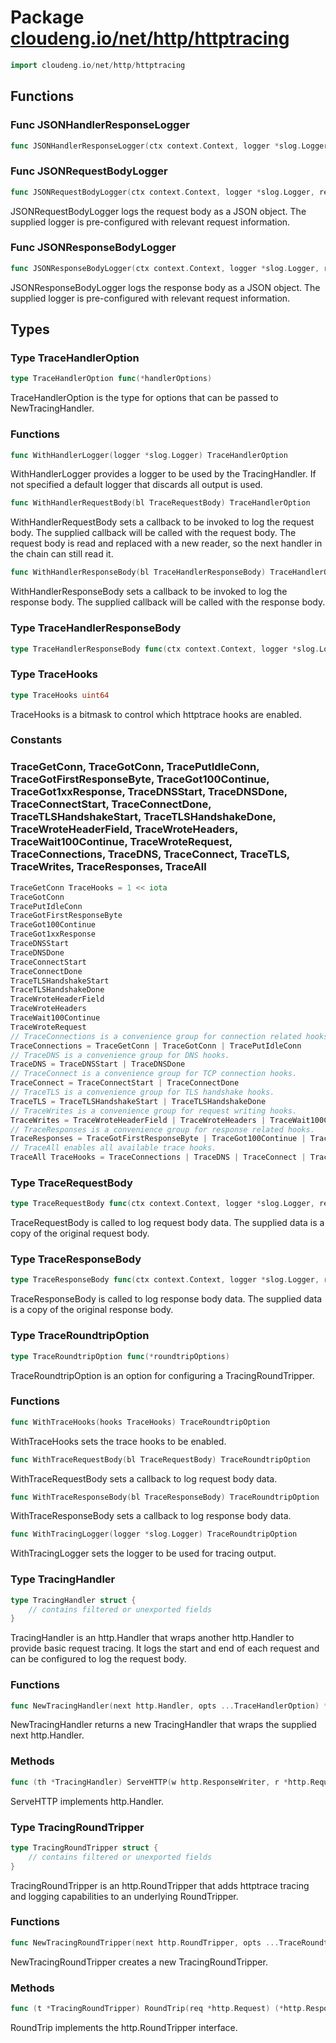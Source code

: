 # Package [cloudeng.io/net/http/httptracing](https://pkg.go.dev/cloudeng.io/net/http/httptracing?tab=doc)

```go
import cloudeng.io/net/http/httptracing
```


## Functions
### Func JSONHandlerResponseLogger
```go
func JSONHandlerResponseLogger(ctx context.Context, logger *slog.Logger, req *http.Request, _ http.Header, statusCode int, data []byte)
```

### Func JSONRequestBodyLogger
```go
func JSONRequestBodyLogger(ctx context.Context, logger *slog.Logger, req *http.Request, data []byte)
```
JSONRequestBodyLogger logs the request body as a JSON object. The supplied
logger is pre-configured with relevant request information.

### Func JSONResponseBodyLogger
```go
func JSONResponseBodyLogger(ctx context.Context, logger *slog.Logger, req *http.Request, resp *http.Response, data []byte)
```
JSONResponseBodyLogger logs the response body as a JSON object. The supplied
logger is pre-configured with relevant request information.



## Types
### Type TraceHandlerOption
```go
type TraceHandlerOption func(*handlerOptions)
```
TraceHandlerOption is the type for options that can be passed to
NewTracingHandler.

### Functions

```go
func WithHandlerLogger(logger *slog.Logger) TraceHandlerOption
```
WithHandlerLogger provides a logger to be used by the TracingHandler.
If not specified a default logger that discards all output is used.


```go
func WithHandlerRequestBody(bl TraceRequestBody) TraceHandlerOption
```
WithHandlerRequestBody sets a callback to be invoked to log the request
body. The supplied callback will be called with the request body. The
request body is read and replaced with a new reader, so the next handler in
the chain can still read it.


```go
func WithHandlerResponseBody(bl TraceHandlerResponseBody) TraceHandlerOption
```
WithHandlerResponseBody sets a callback to be invoked to log the response
body. The supplied callback will be called with the response body.




### Type TraceHandlerResponseBody
```go
type TraceHandlerResponseBody func(ctx context.Context, logger *slog.Logger, req *http.Request, hdr http.Header, statusCode int, data []byte)
```


### Type TraceHooks
```go
type TraceHooks uint64
```
TraceHooks is a bitmask to control which httptrace hooks are enabled.

### Constants
### TraceGetConn, TraceGotConn, TracePutIdleConn, TraceGotFirstResponseByte, TraceGot100Continue, TraceGot1xxResponse, TraceDNSStart, TraceDNSDone, TraceConnectStart, TraceConnectDone, TraceTLSHandshakeStart, TraceTLSHandshakeDone, TraceWroteHeaderField, TraceWroteHeaders, TraceWait100Continue, TraceWroteRequest, TraceConnections, TraceDNS, TraceConnect, TraceTLS, TraceWrites, TraceResponses, TraceAll
```go
TraceGetConn TraceHooks = 1 << iota
TraceGotConn
TracePutIdleConn
TraceGotFirstResponseByte
TraceGot100Continue
TraceGot1xxResponse
TraceDNSStart
TraceDNSDone
TraceConnectStart
TraceConnectDone
TraceTLSHandshakeStart
TraceTLSHandshakeDone
TraceWroteHeaderField
TraceWroteHeaders
TraceWait100Continue
TraceWroteRequest
// TraceConnections is a convenience group for connection related hooks.
TraceConnections = TraceGetConn | TraceGotConn | TracePutIdleConn
// TraceDNS is a convenience group for DNS hooks.
TraceDNS = TraceDNSStart | TraceDNSDone
// TraceConnect is a convenience group for TCP connection hooks.
TraceConnect = TraceConnectStart | TraceConnectDone
// TraceTLS is a convenience group for TLS handshake hooks.
TraceTLS = TraceTLSHandshakeStart | TraceTLSHandshakeDone
// TraceWrites is a convenience group for request writing hooks.
TraceWrites = TraceWroteHeaderField | TraceWroteHeaders | TraceWait100Continue | TraceWroteRequest
// TraceResponses is a convenience group for response related hooks.
TraceResponses = TraceGotFirstResponseByte | TraceGot100Continue | TraceGot1xxResponse
// TraceAll enables all available trace hooks.
TraceAll TraceHooks = TraceConnections | TraceDNS | TraceConnect | TraceTLS | TraceWrites | TraceResponses

```




### Type TraceRequestBody
```go
type TraceRequestBody func(ctx context.Context, logger *slog.Logger, req *http.Request, data []byte)
```
TraceRequestBody is called to log request body data. The supplied data is a
copy of the original request body.


### Type TraceResponseBody
```go
type TraceResponseBody func(ctx context.Context, logger *slog.Logger, req *http.Request, resp *http.Response, data []byte)
```
TraceResponseBody is called to log response body data. The supplied data is
a copy of the original response body.


### Type TraceRoundtripOption
```go
type TraceRoundtripOption func(*roundtripOptions)
```
TraceRoundtripOption is an option for configuring a TracingRoundTripper.

### Functions

```go
func WithTraceHooks(hooks TraceHooks) TraceRoundtripOption
```
WithTraceHooks sets the trace hooks to be enabled.


```go
func WithTraceRequestBody(bl TraceRequestBody) TraceRoundtripOption
```
WithTraceRequestBody sets a callback to log request body data.


```go
func WithTraceResponseBody(bl TraceResponseBody) TraceRoundtripOption
```
WithTraceResponseBody sets a callback to log response body data.


```go
func WithTracingLogger(logger *slog.Logger) TraceRoundtripOption
```
WithTracingLogger sets the logger to be used for tracing output.




### Type TracingHandler
```go
type TracingHandler struct {
	// contains filtered or unexported fields
}
```
TracingHandler is an http.Handler that wraps another http.Handler to provide
basic request tracing. It logs the start and end of each request and can be
configured to log the request body.

### Functions

```go
func NewTracingHandler(next http.Handler, opts ...TraceHandlerOption) *TracingHandler
```
NewTracingHandler returns a new TracingHandler that wraps the supplied next
http.Handler.



### Methods

```go
func (th *TracingHandler) ServeHTTP(w http.ResponseWriter, r *http.Request)
```
ServeHTTP implements http.Handler.




### Type TracingRoundTripper
```go
type TracingRoundTripper struct {
	// contains filtered or unexported fields
}
```
TracingRoundTripper is an http.RoundTripper that adds httptrace tracing and
logging capabilities to an underlying RoundTripper.

### Functions

```go
func NewTracingRoundTripper(next http.RoundTripper, opts ...TraceRoundtripOption) *TracingRoundTripper
```
NewTracingRoundTripper creates a new TracingRoundTripper.



### Methods

```go
func (t *TracingRoundTripper) RoundTrip(req *http.Request) (*http.Response, error)
```
RoundTrip implements the http.RoundTripper interface.







